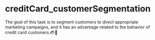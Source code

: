 # creditCard_customerSegmentation
The goal of this task is to segment customers to direct appropriate marketing campaigns, and it has an advantage related to the behavior of credit card customers.💳🤑
